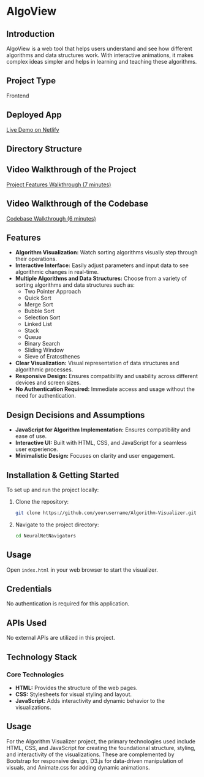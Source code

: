 # AlgoView

## Introduction
AlgoView is a web tool that helps users understand and see how different algorithms and data structures work. With interactive animations, it makes complex ideas simpler and helps in learning and teaching these algorithms.

## Project Type
Frontend

## Deployed App
[Live Demo on Netlify](https://algoviewcw.netlify.app/)

## Directory Structure

## Video Walkthrough of the Project
[Project Features Walkthrough (7 minutes)](#)

## Video Walkthrough of the Codebase
[Codebase Walkthrough (6 minutes)](#)

## Features
- **Algorithm Visualization:** Watch sorting algorithms visually step through their operations.
- **Interactive Interface:** Easily adjust parameters and input data to see algorithmic changes in real-time.
- **Multiple Algorithms and Data Structures:** Choose from a variety of sorting algorithms and data structures such as:
  - Two Pointer Approach 
  - Quick Sort
  - Merge Sort
  - Bubble Sort
  - Selection Sort
  - Linked List
  - Stack
  - Queue
  - Binary Search
  - Sliding Window
  - Sieve of Eratosthenes
- **Clear Visualization:** Visual representation of data structures and algorithmic processes.
- **Responsive Design:** Ensures compatibility and usability across different devices and screen sizes.
- **No Authentication Required:** Immediate access and usage without the need for authentication.

## Design Decisions and Assumptions
- **JavaScript for Algorithm Implementation:** Ensures compatibility and ease of use.
- **Interactive UI:** Built with HTML, CSS, and JavaScript for a seamless user experience.
- **Minimalistic Design:** Focuses on clarity and user engagement.

## Installation & Getting Started
To set up and run the project locally:

1. Clone the repository:
    ```sh
    git clone https://github.com/yourusername/Algorithm-Visualizer.git
    ```
2. Navigate to the project directory:
    ```sh
    cd NeuralNetNavigators
    ```

## Usage
Open `index.html` in your web browser to start the visualizer.

## Credentials
No authentication is required for this application.

## APIs Used
No external APIs are utilized in this project.

## Technology Stack

### Core Technologies
- **HTML:** Provides the structure of the web pages.
- **CSS:** Stylesheets for visual styling and layout.
- **JavaScript:** Adds interactivity and dynamic behavior to the visualizations.

## Usage
For the Algorithm Visualizer project, the primary technologies used include HTML, CSS, and JavaScript for creating the foundational structure, styling, and interactivity of the visualizations. These are complemented by Bootstrap for responsive design, D3.js for data-driven manipulation of visuals, and Animate.css for adding dynamic animations.
